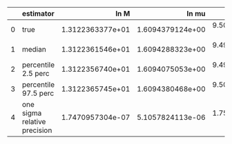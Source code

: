 |    | estimator                    |             ln M |            ln mu |                a |               p0 |               e0 |               DL |         costhetaS |             phiS |        costhetaK |             phiK |       Phivarphi0 |            Phir0 |           Lambda |
|---:|:-----------------------------|-----------------:|-----------------:|-----------------:|-----------------:|-----------------:|-----------------:|------------------:|-----------------:|-----------------:|-----------------:|-----------------:|-----------------:|-----------------:|
|  0 | true                         | 1.3122363377e+01 | 1.6094379124e+00 | 9.5000000000e-01 | 1.0009073990e+01 | 4.0000000000e-01 | 4.3180845079e-01 |  6.1232339957e-17 | 3.1415926536e+00 | 7.0710678119e-01 | 1.0471975512e+00 | 1.0471975512e+00 | 3.1415926536e+00 | 0.0000000000e+00 |
|  1 | median                       | 1.3122361546e+01 | 1.6094288323e+00 | 9.4999830774e-01 | 1.0009092396e+01 | 3.9999912614e-01 | 4.3444195582e-01 |  2.6949893306e-03 | 3.1405678250e+00 | 7.0587277861e-01 | 1.0399253937e+00 | 1.0577121492e+00 | 3.1125729402e+00 | 2.7909640128e-05 |
|  2 | percentile 2.5 perc          | 1.3122356740e+01 | 1.6094075053e+00 | 9.4999442439e-01 | 1.0009065398e+01 | 3.9999687872e-01 | 4.0894745536e-01 | -3.9479615077e-02 | 3.1358709979e+00 | 6.7028907300e-01 | 9.6333153044e-01 | 9.4645404830e-01 | 3.0089875919e+00 | 1.2929708366e-06 |
|  3 | percentile 97.5 perc         | 1.3122365745e+01 | 1.6094380468e+00 | 9.5000095756e-01 | 1.0009134884e+01 | 4.0000083638e-01 | 4.6424456272e-01 |  4.5101524876e-02 | 3.1453320482e+00 | 7.3775011818e-01 | 1.1121595543e+00 | 1.1688949903e+00 | 3.2100226607e+00 | 9.4003216440e-05 |
|  4 | one sigma relative precision | 1.7470957304e-07 | 5.1057824113e-06 | 1.7579387882e-06 | 1.7812851882e-06 | 2.5307642823e-06 | 3.2492648308e-02 |  7.7911463879e+00 | 7.6943119606e-04 | 2.4515906096e-02 | 3.6502756225e-02 | 5.3266435820e-02 | 1.6507951662e-02 | 7.6013448229e-01 |